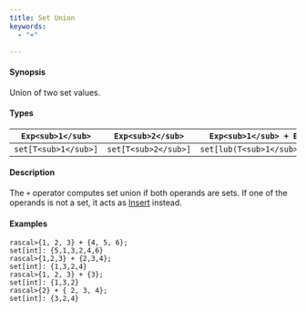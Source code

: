 ```yaml
---
title: Set Union
keywords:
  - "+"

---
```


#### Synopsis

Union of two set values.

#### Types

| `Exp<sub>1</sub>`    |  `Exp<sub>2</sub>`    | `Exp<sub>1</sub> + Exp<sub>2</sub>`       |
| --- | --- | --- |
| `set[T<sub>1</sub>]` |  `set[T<sub>2</sub>]` | `set[lub(T<sub>1</sub>,T<sub>2</sub>)]`   |


#### Description

The `+` operator computes set union if both operands are sets. If one of the operands is not a set, it acts as [Insert](../../../../../Rascal/Expressions/Values/Set/Insert) instead.

#### Examples


```rascal-shell
rascal>{1, 2, 3} + {4, 5, 6};
set[int]: {5,1,3,2,4,6}
rascal>{1,2,3} + {2,3,4};
set[int]: {1,3,2,4}
rascal>{1, 2, 3} + {3};
set[int]: {1,3,2}
rascal>{2} + { 2, 3, 4};
set[int]: {3,2,4}
```


